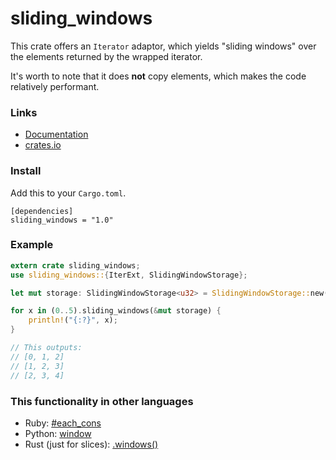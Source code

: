 sliding_windows
===============

This crate offers an ```Iterator``` adaptor, which yields "sliding windows" over the elements returned by the wrapped iterator.

It's worth to note that it does **not** copy elements, which makes the code relatively performant.

### Links

- [Documentation](https://flo-l.github.io/rust-sliding_windows/)
- [crates.io](https://crates.io/crates/sliding_windows)

### Install

Add this to your ```Cargo.toml```.

    [dependencies]
    sliding_windows = "1.0"

### Example

```rust
extern crate sliding_windows;
use sliding_windows::{IterExt, SlidingWindowStorage};

let mut storage: SlidingWindowStorage<u32> = SlidingWindowStorage::new(3);

for x in (0..5).sliding_windows(&mut storage) {
    println!("{:?}", x);
}

// This outputs:
// [0, 1, 2]
// [1, 2, 3]
// [2, 3, 4]
```

### This functionality in other languages

- Ruby: [#each_cons](http://ruby-doc.org/core-2.1.0/Enumerable.html#method-i-each_cons)
- Python: [window](https://docs.python.org/release/2.3.5/lib/itertools-example.html)
- Rust (just for slices): [.windows()](https://doc.rust-lang.org/std/primitive.slice.html#method.windows)
